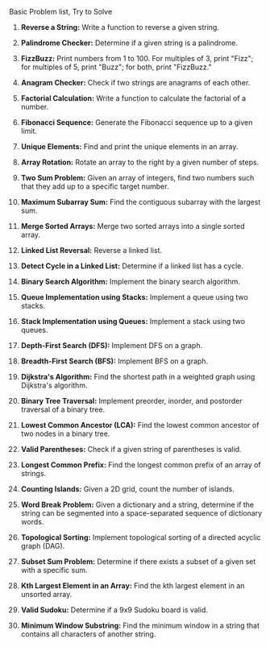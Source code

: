 Basic Problem list, Try to Solve

1. **Reverse a String:** Write a function to reverse a given string.

2. **Palindrome Checker:** Determine if a given string is a palindrome.

3. **FizzBuzz:** Print numbers from 1 to 100. For multiples of 3, print "Fizz"; for multiples of 5, print "Buzz"; for both, print "FizzBuzz."

4. **Anagram Checker:** Check if two strings are anagrams of each other.

5. **Factorial Calculation:** Write a function to calculate the factorial of a number.

6. **Fibonacci Sequence:** Generate the Fibonacci sequence up to a given limit.

7. **Unique Elements:** Find and print the unique elements in an array.

8. **Array Rotation:** Rotate an array to the right by a given number of steps.

9. **Two Sum Problem:** Given an array of integers, find two numbers such that they add up to a specific target number.

10. **Maximum Subarray Sum:** Find the contiguous subarray with the largest sum.

11. **Merge Sorted Arrays:** Merge two sorted arrays into a single sorted array.

12. **Linked List Reversal:** Reverse a linked list.

13. **Detect Cycle in a Linked List:** Determine if a linked list has a cycle.

14. **Binary Search Algorithm:** Implement the binary search algorithm.

15. **Queue Implementation using Stacks:** Implement a queue using two stacks.

16. **Stack Implementation using Queues:** Implement a stack using two queues.

17. **Depth-First Search (DFS):** Implement DFS on a graph.

18. **Breadth-First Search (BFS):** Implement BFS on a graph.

19. **Dijkstra's Algorithm:** Find the shortest path in a weighted graph using Dijkstra's algorithm.

20. **Binary Tree Traversal:** Implement preorder, inorder, and postorder traversal of a binary tree.

21. **Lowest Common Ancestor (LCA):** Find the lowest common ancestor of two nodes in a binary tree.

22. **Valid Parentheses:** Check if a given string of parentheses is valid.

23. **Longest Common Prefix:** Find the longest common prefix of an array of strings.

24. **Counting Islands:** Given a 2D grid, count the number of islands.

25. **Word Break Problem:** Given a dictionary and a string, determine if the string can be segmented into a space-separated sequence of dictionary words.

26. **Topological Sorting:** Implement topological sorting of a directed acyclic graph (DAG).

27. **Subset Sum Problem:** Determine if there exists a subset of a given set with a specific sum.

28. **Kth Largest Element in an Array:** Find the kth largest element in an unsorted array.

29. **Valid Sudoku:** Determine if a 9x9 Sudoku board is valid.

30. **Minimum Window Substring:** Find the minimum window in a string that contains all characters of another string.
